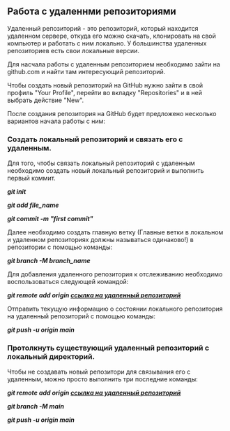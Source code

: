 ## Работа с удаленнми репозиториями

Удаленный репозиторий - это репозиторий, который находится удаленном сервере, откуда его можно скачать, клонировать на свой компьютер и работать с ним локально. У большинства удаленных репозиториев есть свои локальные версии.

Для насчала работы с удаленным репозиторием необходимо зайти на github.com и найти там интересующий репозиторий. 

Чтобы создать новый репозиторий на GitHub нужно зайти в свой профиль "Your Profile", перейти во вкладку "Repositories" и в ней выбрать действие "New".

После создания репозитория на GitHub будет предложено несколько вариантов начала работы с ним:

### Создать локальный репозиторий и связать его с удаленным.

Для того, чтобы связать локальный репозиторий с удаленным необходимо создать новый локальный репозиторий и выполнить первый коммит. 

__*git init*__

__*git add file_name*__

__*git commit -m "first commit"*__

Далее необходимо создать главную ветку (Главные ветки в локальном и удаленном репозиториях должны называться одинаково!) в репозитории с помощью команды:

__*git branch -M branch_name*__


Для добавления удаленного репозитория к отслеживанию необходимо воспользоваться следующей командой:

__*git remote add origin [ссылка на удаленный репозиторий](https://github.com/)*__

Отправить текущую информацию о состоянии локального репозитория на удаленный репозиторий с помощью команды:

__*git push -u origin main*__

### Протолкнуть существующий удаленный репозиторий с локальный директорий.

Чтобы не создавать новый репозитори для связывания его с удаленным, можно просто выполнить три последние команды:

__*git remote add origin [ссылка на удаленный репозиторий](https://github.com/)*__

__*git branch -M main*__

__*git push -u origin main*__